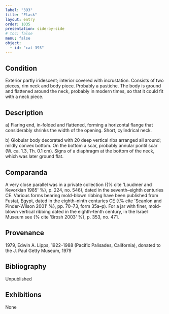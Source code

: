 ```yaml
---
label: "393"
title: "Flask"
layout: entry
order: 1035
presentation: side-by-side
# toc: false
menu: false
object:
  - id: "cat-393"
---
```


## Condition

Exterior partly iridescent; interior covered with incrustation. Consists of two pieces, rim neck and body piece. Probably a pastiche. The body is ground and flattened around the neck, probably in modern times, so that it could fit with a neck piece.

## Description

a) Flaring end, in-folded and flattened, forming a horizontal flange that considerably shrinks the width of the opening. Short, cylindrical neck.

b) Globular body decorated with 20 deep vertical ribs arranged all around; mildly convex bottom. On the bottom a scar, probably annular pontil scar (W. ca. 1.3, Th. 0.1 cm). Signs of a diaphragm at the bottom of the neck, which was later ground flat.

## Comparanda

A very close parallel was in a private collection ({% cite 'Loudmer and Kevorkian 1985' %}, p. 224, no. 546), dated in the seventh–eighth centuries CE. Various forms bearing mold-blown ribbing have been published from Fustat, Egypt, dated in the eighth–ninth centuries CE ({% cite 'Scanlon and Pinder-Wilson 2001' %}, pp. 70–73, form 35a–p). For a jar with finer, mold-blown vertical ribbing dated in the eighth–tenth century, in the Israel Museum see {% cite 'Brosh 2003' %}, p. 353, no. 471.

## Provenance

1979, Edwin A. Lipps, 1922–1988 (Pacific Palisades, California), donated to the J. Paul Getty Museum, 1979

## Bibliography

Unpublished

## Exhibitions

None